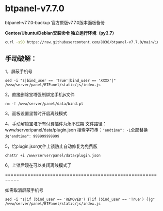 # btpanel-v7.7.0
btpanel-v7.7.0-backup  官方原版v7.7.0版本面板备份

**Centos/Ubuntu/Debian安装命令 独立运行环境（py3.7）**

```Bash
curl -sSO https://raw.githubusercontent.com/8838/btpanel-v7.7.0/main/install/install_panel.sh && bash install_panel.sh
```

## 手动破解：

1，屏蔽手机号
```
sed -i "s|bind_user == 'True'|bind_user == 'XXXX'|" /www/server/panel/BTPanel/static/js/index.js
```

2，直接删除宝塔强制绑定手机js文件
```
rm -f /www/server/panel/data/bind.pl
```

3，面板设置里暂时开启离线模式

4，手动解锁宝塔所有付费插件为永不过期
文件路径：www/server/panel/data/plugin.json
搜索字符串：`"endtime": -1`全部替换为`"endtime": 999999999999`

5，给plugin.json文件上锁防止自动修复为免费版
```
chattr +i /www/server/panel/data/plugin.json
```

6，上锁后现在可以关闭离线模式了

===========================================================

如需取消屏蔽手机号
```
sed -i "s|if (bind_user == 'REMOVED') {|if (bind_user == 'True') {|g" /www/server/panel/BTPanel/static/js/index.js
```
